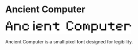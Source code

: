 # Ancient Computer

![Sample of Ancient Computer](sample.svg)

Ancient Computer is a small pixel font designed for legibility.
